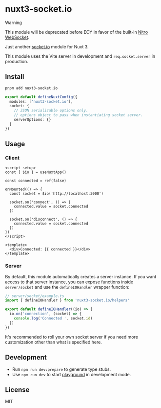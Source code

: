 # nuxt3-socket.io

> [!WARNING]  
> This module will be deprecated before EOY in favor of the built-in [Nitro WebSocket](https://nitro.unjs.io/guide/websocket).

Just another [socket.io](https://socket.io/) module for Nuxt 3.

This module uses the Vite server in development and `req.socket.server` in production.

## Install

```bash
pnpm add nuxt3-socket.io
```

```ts
export default defineNuxtConfig({
  modules: ['nuxt3-socket.io'],
  socket: {
    // JSON serializable options only.
    // options object to pass when instantiating socket server.
    serverOptions: {}
  }
})
```

## Usage

### Client

```vue
<script setup>
const { $io } = useNuxtApp()

const connected = ref(false)

onMounted(() => {
  const socket = $io('http://localhost:3000')
  
  socket.on('connect', () => {
    connected.value = socket.connected
  })

  socket.on('disconnect', () => {
    connected.value = socket.connected
  })
})
</script>

<template>
  <div>Connected: {{ connected }}</div>
</template>
```

### Server

By default, this module automatically creates a server instance. If you want access to that server instance, you can expose functions inside `server/socket` and use the `defineIOHandler` wrapper function:

```ts
// server/socket/example.ts
import { defineIOHandler } from 'nuxt3-socket.io/helpers'

export default defineIOHandler((io) => {
  io.on('connection', (socket) => {
    console.log('Connected ', socket.id)
  })
})
```

It's recommended to roll your own socket server if you need more customization other than what is specified here.

## Development

- Run `npm run dev:prepare` to generate type stubs.
- Use `npm run dev` to start [playground](./playground) in development mode.

## License

MIT
